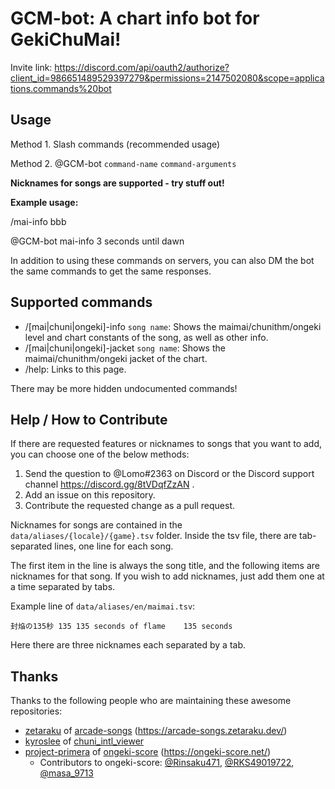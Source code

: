 # GCM-bot: A chart info bot for GekiChuMai!

Invite link: https://discord.com/api/oauth2/authorize?client_id=986651489529397279&permissions=2147502080&scope=applications.commands%20bot

## Usage

Method 1. Slash commands (recommended usage)

Method 2. @GCM-bot `command-name` `command-arguments`

**Nicknames for songs are supported - try stuff out!**

**Example usage:**

/mai-info bbb

@GCM-bot mai-info 3 seconds until dawn

In addition to using these commands on servers, you can also DM the bot the same commands to get the same responses.

## Supported commands

- /\[mai|chuni|ongeki\]-info `song name`: Shows the maimai/chunithm/ongeki level and chart constants of the song, as well as other info.
- /\[mai|chuni|ongeki\]-jacket `song name`: Shows the maimai/chunithm/ongeki jacket of the chart.
- /help: Links to this page.

There may be more hidden undocumented commands!

## Help / How to Contribute

If there are requested features or nicknames to songs that you want to add, you can choose one of the below methods:

1. Send the question to @Lomo#2363 on Discord or the Discord support channel https://discord.gg/8tVDqfZzAN .
2. Add an issue on this repository.
3. Contribute the requested change as a pull request.

Nicknames for songs are contained in the `data/aliases/{locale}/{game}.tsv` folder. Inside the tsv file, there are tab-separated lines, one line for each song.

The first item in the line is always the song title, and the following items are nicknames for that song. If you wish to add nicknames, just add them one at a time separated by tabs.

Example line of `data/aliases/en/maimai.tsv`:
```
封焔の135秒	135	135 seconds of flame	135 seconds
```
Here there are three nicknames each separated by a tab.

## Thanks

Thanks to the following people who are maintaining these awesome repositories:

- [zetaraku](https://github.com/zetaraku) of [arcade-songs](https://github.com/zetaraku/arcade-songs) (https://arcade-songs.zetaraku.dev/)
- [kyroslee](https://github.com/kyroslee) of [chuni_intl_viewer](https://github.com/kyroslee/chuni_intl_viewer)
- [project-primera](https://github.com/project-primera) of [ongeki-score](https://github.com/project-primera/ongeki-score) (https://ongeki-score.net/)
  - Contributors to ongeki-score: [@Rinsaku471](https://twitter.com/Rinsaku471), [@RKS49019722](https://twitter.com/RKS49019722), [@masa_9713](https://twitter.com/masa_9713)
